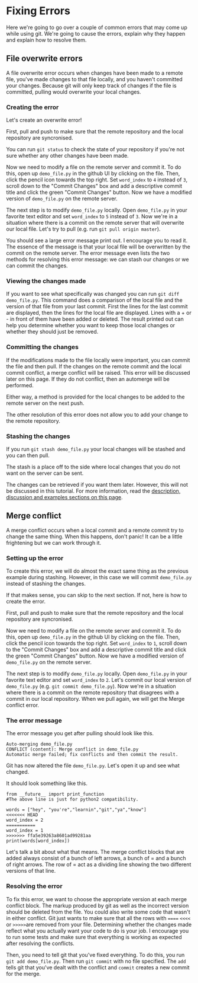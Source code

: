 # Fixing Errors

Here we're going to go over a couple of common errors that may come up while using git. 
We're going to cause the errors, explain why they happen and explain how to resolve them. 

## File overwrite errors

A file overwrite error occurs when changes have been made to a remote file, you've made changes to that file locally, and you haven't committed your changes. Because git will only keep track of changes if the file is committed, pulling would overwrite your local changes. 

### Creating the error 

Let's create an overwrite error!

First, pull and push to make sure that the remote repository and the local repository are syncronised. 

You can run `git status` to check the state of your repository if you're not sure whether any other changes
have been made. 

Now we need to modify a file on the remote server and commit it. To do this, open up `demo_file.py` in the github UI by clicking on the file. Then, click the pencil icon towards the top right. Set `word_index` to `4` instead of `3`, scroll down to the "Commit Changes" box and add a descriptive commit title and click the green "Commit Changes" button. Now we have a modified version of `demo_file.py` on the remote server. 

The next step is to modify `demo_file.py` locally. Open `demo_file.py` in your favorite text editor and set `word_index` to `5` instead of `3`. Now we're in a situation where there is a commit on the remote server that will overwrite our local file. Let's try to pull (e.g. run `git pull origin master`).

You should see a large error message print out. I encourage you to read it. The essence of the message is that your local file will be overwritten by the commit on the remote server. The error message even lists the two methods for resolving this error message: we can stash our changes or we can commit the changes. 

### Viewing the changes made 

If you want to see what specifically was changed you can run `git diff demo_file.py`. This command does a comparison of the local file and the version of that file from your last commit. First the lines for the last commit are displayed, then the lines for the local file are displayed. Lines with a + or - in front of them have been added or deleted. The result printed out can help you determine whether you want to keep those local changes or whether they should just be removed. 

### Committing the changes

If the modifications made to the file locally were important, you can commit the file and then pull. If the changes on the remote commit and the local commit conflict, a merge conflict will be raised. This error will be discussed later on this page. If they do not conflict, then an automerge will be performed. 

Either way, a method is provided for the local changes to be added to the remote server on the next push. 

The other resolution of this error does not allow you to add your change to the remote repository. 

### Stashing the changes 

If you run `git stash demo_file.py` your local changes will be stashed and you can then pull.

The stash is a place off to the side where local changes that you do not want on the server can be sent. 

The changes can be retrieved if you want them later. However, this will not be discussed in this tutorial. For more information, read the [description, discussion and examples sections on this page](https://git-scm.com/docs/git-stash). 

## Merge conflict

A merge conflict occurs when a local commit and a remote commit try to change the same thing. When this happens, don't panic! It can be a little frightening but we can work through it. 


### Setting up the error 

To create this error, we will do almost the exact same thing as the previous example during stashing. However, in this case we will commit `demo_file.py` instead of stashing the changes. 

If that makes sense, you can skip to the next section. If not, here is how to create the error. 

First, pull and push to make sure that the remote repository and the local repository are syncronised. 

Now we need to modify a file on the remote server and commit it. To do this, open up `demo_file.py` in the github UI by clicking on the file. Then, click the pencil icon towards the top right. Set `word_index` to `1`, scroll down to the "Commit Changes" box and add a descriptive commit title and click the green "Commit Changes" button. Now we have a modified version of `demo_file.py` on the remote server. 

The next step is to modify `demo_file.py` locally. Open `demo_file.py` in your favorite text editor and set `word_index` to `2`. Let's commit our local version of `demo_file.py` (e.g. `git commit demo_file.py`). Now we're in a situation where there is a commit on the remote repository that disagrees with a commit in our local repository. When we pull again, we will get the Merge conflict error. 


### The error message 

The error message you get after pulling should look like this. 

```
Auto-merging demo_file.py
CONFLICT (content): Merge conflict in demo_file.py
Automatic merge failed; fix conflicts and then commit the result.
```

Git has now altered the file `demo_file.py`. Let's open it up and see what changed. 
 
It should look something like this. 

```
from __future__ import print_function
#The above line is just for python2 compatibility. 

words = ["hey", "you're","learnin","git","ya","know"]
<<<<<<< HEAD
word_index = 2
===========
word_index = 1
>>>>>>> ffa5e39263a8601ad99281aa
print(words[word_index])
```

Let's talk a bit about what that means. The merge conflict blocks that are added always consist of a bunch of left arrows, a bunch of = and a bunch of right arrows. The row of = act as a dividing line showing the two different versions of that line. 

### Resolving the error

To fix this error, we want to choose the appropriate version at each merge conflict block. The markup produced by git as well as the incorrect version should be deleted from the file. You could also write some code that wasn't in either conflict. Git just wants to make sure that all the rows with `====` `<<<<` or `>>>>>`are removed from your file. Determining whether the changes made reflect what you actually want your code to do is your job. I encourage you to run some tests and make sure that everything is working as expected after resolving the conflicts. 

Then, you need to tell git that you've fixed everything. To do this, you run `git add demo_file.py`. Then run `git commit` with no file specified. The `add` tells git that you've dealt with the conflict and `commit` creates a new commit for the merge. 
